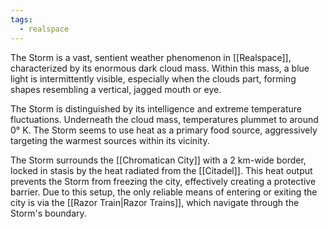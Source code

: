 ```yaml
---
tags:
  - realspace
---
```

The Storm is a vast, sentient weather phenomenon in [[Realspace]], characterized by its enormous dark cloud mass. Within this mass, a blue light is intermittently visible, especially when the clouds part, forming shapes resembling a vertical, jagged mouth or eye.

The Storm is distinguished by its intelligence and extreme temperature fluctuations. Underneath the cloud mass, temperatures plummet to around 0° K. The Storm seems to use heat as a primary food source, aggressively targeting the warmest sources within its vicinity.

 
The Storm surrounds the [[Chromatican City]] with a 2 km-wide border, locked in stasis by the heat radiated from the [[Citadel]]. This heat output prevents the Storm from freezing the city, effectively creating a protective barrier. Due to this setup, the only reliable means of entering or exiting the city is via the [[Razor Train|Razor Trains]], which navigate through the Storm's boundary.

